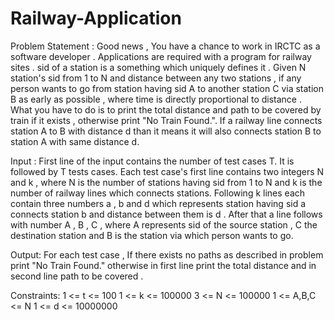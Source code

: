 # Railway-Application
Problem Statement : Good news , You have a chance to work in IRCTC as a software developer . Applications are required with a program for railway sites . sid of a station is a something which uniquely defines it . Given N station's sid from 1 to N and distance between any two stations , if any person wants to go from station having sid A to another station C via station B as early as possible , where time is directly proportional to distance . What you have to do is to print the total distance and path to be 
covered by train if it exists , otherwise print "No Train Found.". If a railway line connects station A to B with distance d than it means it will also connects station B to station A with same distance d.

Input :
First line of the input contains the number of test cases T. It is followed by T tests cases. Each test case's first line contains two integers N and k , where N is the number of stations having sid from 1 to N and k is the number of railway lines which connects stations. Following k lines each contain three numbers a , b and d which represents station having sid a connects station b and distance between them is d . After that a line follows with number A , B , C , where A represents sid of the source station , C the destination station and B is the station via which person wants to go. 

Output:
For each test case , If there exists no paths as described in problem print "No Train Found." otherwise in first line print the total distance and in second line path to be covered . 

Constraints:
1 <= t <= 100 
1 <= k <= 100000 
3 <= N <= 100000 
1 <= A,B,C <= N 
1 <= d <= 10000000
